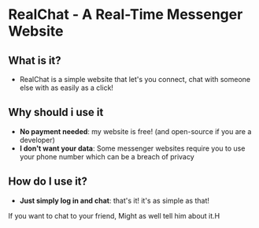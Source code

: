 # RealChat - A Real-Time Messenger Website

## What is it?

- RealChat is a simple website that let's you connect, chat with someone else with as easily as a click!

## Why should i use it

- **No payment needed**: my website is free! (and open-source if you are a developer)
- **I don't want your data**: Some messenger websites require you to use your phone number which can be a breach of privacy

## How do I use it?

- **Just simply log in and chat**: that's it! it's as simple as that!

If you want to chat to your friend, Might as well tell him about it.H
